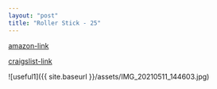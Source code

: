 ```yaml
---
layout: "post"
title: "Roller Stick - 25"
---
```


[amazon-link](https://smile.amazon.com/Stick-Travel-Flexibility-Therapeutic-Potentially/dp/B000P7PVWU/ref=sr_1_7?crid=2YQF3VW8E30Z7&dchild=1&keywords=massage+roller&qid=1620760688&s=sporting-goods&sprefix=massage+ro%2Csporting%2C148&sr=1-7)

[craigslist-link](https://newyork.craigslist.org/mnh/spo/d/new-york-roller-stick/7320219954.html)

![useful1]({{ site.baseurl }}/assets/IMG_20210511_144603.jpg)
